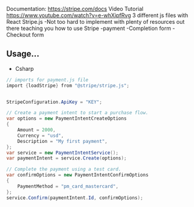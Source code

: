 Documentation:
https://stripe.com/docs
Video Tutorial 
https://www.youtube.com/watch?v=e-whXipfRvg
3 different js files with React Stripe.js
-Not too hard to implement with plenty of resources out there teaching you how to use Stripe
-payment
-Completion form
-Checkout form

## Usage...

- Csharp
```cs
// imports for payment.js file 
import {loadStripe} from "@stripe/stripe.js";


StripeConfiguration.ApiKey = "KEY";

// Create a payment intent to start a purchase flow.
var options = new PaymentIntentCreateOptions
{
    Amount = 2000,
    Currency = "usd",
    Description = "My first payment",
};
var service = new PaymentIntentService();
var paymentIntent = service.Create(options);

// Complete the payment using a test card.
var confirmOptions = new PaymentIntentConfirmOptions
{
    PaymentMethod = "pm_card_mastercard",
};
service.Confirm(paymentIntent.Id, confirmOptions);
```

